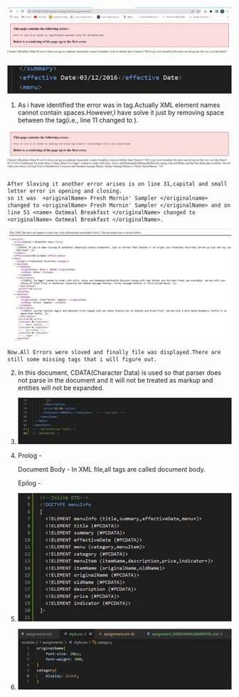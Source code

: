

![image info](../assets/xml1.jpg)

![image info](../assets/xml2.jpg)

1. As i have identified the error was in tag.Actually XML element names cannot contain spaces.However,I have solve  it just by removing space between the tag(i.e., line 11 <effective Date> changed to <effectiveDate>).

![image info](../assets/xml3.jpg)

    After Sloving it another error arises is on line 31,capital and small letter error in opening and closing.
    so it was  <originalName> Fresh Mornin' Sampler </originalname> changed to <originalName> Fresh Mornin' Sampler </originalName> and on line 51 <name> Oatmeal Breakfast </originalName> changed to <originalName> Oatmeal Breakfast </originalName>.


![image info](../assets/xml4.jpg)

    Now.All Errors were sloved and finally file was displayed.There are still some missing tags that i will figure out.


2. In this document, CDATA(Character Data) is used so that parser does not parse in the document and it will not be treated as markup and entities will not be expanded.

3. ![image info](../assets/comment.jpg)



4.  Prolog - <?xml version="1.0" encoding="UTF-8" standalone="yes" ?>

    Document Body - In XML file,all tags are called document body.

    Epilog - <?xml-stylesheet type="text/css" href="style.css"?>



5. ![image info](../assets/xml5.jpg)



7. ![image info](../assets/xml7.jpg)
